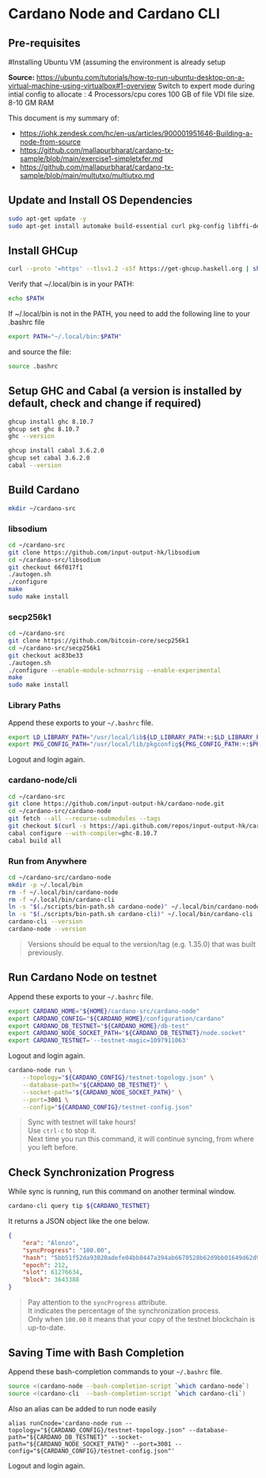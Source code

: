 # Cardano Node and Cardano CLI

## Pre-requisites

#Installing Ubuntu VM (assuming the environment is already setup

**Source:** https://ubuntu.com/tutorials/how-to-run-ubuntu-desktop-on-a-virtual-machine-using-virtualbox#1-overview
Switch to expert mode during intial config to allocate : 4 Processors/cpu cores
100 GB of file VDI file size.
8-10 GM RAM

This document is my summary of:  
- https://iohk.zendesk.com/hc/en-us/articles/900001951646-Building-a-node-from-source  
- https://github.com/mallapurbharat/cardano-tx-sample/blob/main/exercise1-simpletxfer.md  
- https://github.com/mallapurbharat/cardano-tx-sample/blob/main/multutxo/multiutxo.md  
## Update and Install OS Dependencies
```bash
sudo apt-get update -y
sudo apt-get install automake build-essential curl pkg-config libffi-dev libgmp-dev libssl-dev libtinfo-dev libsystemd-dev zlib1g-dev make g++ tmux git jq wget libncursesw5 libtool autoconf
```
## Install GHCup
```bash
curl --proto '=https' --tlsv1.2 -sSf https://get-ghcup.haskell.org | sh
```
Verify that ~/.local/bin is in your PATH:
```bash
echo $PATH
```
If ~/.local/bin is not in the PATH, you need to add the following line to your .bashrc file
```bash
export PATH="~/.local/bin:$PATH"
```
and source the file:
```bash
source .bashrc
```

## Setup GHC and Cabal (a version is installed by default, check and change if required)
```bash
ghcup install ghc 8.10.7
ghcup set ghc 8.10.7
ghc --version
```
```bash
ghcup install cabal 3.6.2.0
ghcup set cabal 3.6.2.0
cabal --version
```
## Build Cardano
```bash
mkdir ~/cardano-src
```
### libsodium
```bash
cd ~/cardano-src
git clone https://github.com/input-output-hk/libsodium 
cd ~/cardano-src/libsodium 
git checkout 66f017f1 
./autogen.sh
./configure 
make 
sudo make install
```
### secp256k1
```bash
cd ~/cardano-src
git clone https://github.com/bitcoin-core/secp256k1
cd ~/cardano-src/secp256k1
git checkout ac83be33
./autogen.sh
./configure --enable-module-schnorrsig --enable-experimental
make
sudo make install
```
### Library Paths
Append these exports to your `~/.bashrc` file.  
```bash
export LD_LIBRARY_PATH="/usr/local/lib${LD_LIBRARY_PATH:+:$LD_LIBRARY_PATH}"
export PKG_CONFIG_PATH="/usr/local/lib/pkgconfig${PKG_CONFIG_PATH:+:$PKG_CONFIG_PATH}"
```
Logout and login again.  
### cardano-node/cli
```bash
cd ~/cardano-src
git clone https://github.com/input-output-hk/cardano-node.git
cd ~/cardano-src/cardano-node
git fetch --all --recurse-submodules --tags
git checkout $(curl -s https://api.github.com/repos/input-output-hk/cardano-node/releases/latest | jq -r .tag_name)
cabal configure --with-compiler=ghc-8.10.7
cabal build all
```
### Run from Anywhere
```bash
cd ~/cardano-src/cardano-node
mkdir -p ~/.local/bin
rm -f ~/.local/bin/cardano-node
rm -f ~/.local/bin/cardano-cli
ln -s "$(./scripts/bin-path.sh cardano-node)" ~/.local/bin/cardano-node
ln -s "$(./scripts/bin-path.sh cardano-cli)" ~/.local/bin/cardano-cli
cardano-cli --version
cardano-node --version
```
> Versions should be equal to the version/tag (e.g. 1.35.0) that was built previously.  
## Run Cardano Node on testnet
Append these exports to your `~/.bashrc` file.  
```bash
export CARDANO_HOME="${HOME}/cardano-src/cardano-node"
export CARDANO_CONFIG="${CARDANO_HOME}/configuration/cardano"
export CARDANO_DB_TESTNET="${CARDANO_HOME}/db-test"
export CARDANO_NODE_SOCKET_PATH="${CARDANO_DB_TESTNET}/node.socket"
export CARDANO_TESTNET='--testnet-magic=1097911063'
```
Logout and login again.  
```bash
cardano-node run \
    --topology="${CARDANO_CONFIG}/testnet-topology.json" \
    --database-path="${CARDANO_DB_TESTNET}" \
    --socket-path="${CARDANO_NODE_SOCKET_PATH}" \
    --port=3001 \
    --config="${CARDANO_CONFIG}/testnet-config.json"
```
> Sync with testnet will take hours!  
> Use `ctrl-c` to stop it.  
> Next time you run this command, it will continue syncing, from where you left before.  
## Check Synchronization Progress
While sync is running, run this command on another terminal window.  
```bash
cardano-cli query tip ${CARDANO_TESTNET}
```
It returns a JSON object like the one below. 
```json
{
    "era": "Alonzo", 
    "syncProgress": "100.00",
    "hash": "5bb51f52da93020adefe04bb8447a394ab6670528b62d9bb01649d62d9538da8",
    "epoch": 212,
    "slot": 61276634,
    "block": 3643388
}
```
> Pay attention to the `syncProgress` attribute.  
> It indicates the percentage of the synchronization process.  
> Only when `100.00` it means that your copy of the testnet blockchain is up-to-date.  
## Saving Time with Bash Completion
Append these bash-completion commands to your `~/.bashrc` file.  
```bash
source <(cardano-node --bash-completion-script `which cardano-node`)
source <(cardano-cli  --bash-completion-script `which cardano-cli`)
```
Also an alias can be added to run node easily
```
alias runCnode='cardano-node run --topology="${CARDANO_CONFIG}/testnet-topology.json" --database-path="${CARDANO_DB_TESTNET}" --socket-path="${CARDANO_NODE_SOCKET_PATH}" --port=3001 --config="${CARDANO_CONFIG}/testnet-config.json"'
```
Logout and login again.  
